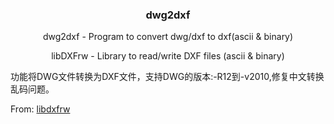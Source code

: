 <p align="center">
  <h3 align="center">dwg2dxf</h3>
  <p align="center">
    dwg2dxf - Program to convert dwg/dxf to dxf(ascii & binary) 
  <p align="center">
    libDXFrw - Library to read/write DXF files (ascii & binary)
</p>

功能将DWG文件转换为DXF文件，支持DWG的版本:-R12到-v2010,修复中文转换乱码问题。

From:
  [libdxfrw](https://sourceforge.net/projects/libdxfrw/)
  
  
  